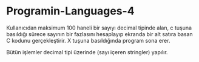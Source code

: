 # Programin-Languages-4
Kullanıcıdan maksimum 100 haneli bir sayıyı decimal tipinde alan, c tuşuna basıldığı sürece sayının bir fazlasını hesaplayıp ekranda bir alt satıra basan C kodunu gerçekleştirir. X tuşuna basıldığında program sona erer.

Bütün işlemler decimal tipi üzerinde (sayı içeren stringler) yapılır.
